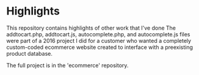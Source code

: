 # Highlights
This repository contains highlights of other work that I've done
The addtocart.php, addtocart.js, autocomplete.php, and autocomplete.js files were part of a 2016 project I did for a customer who wanted a completely custom-coded ecommerce website created to interface with a preexisting product database. 

The full project is in the 'ecommerce' repository.
